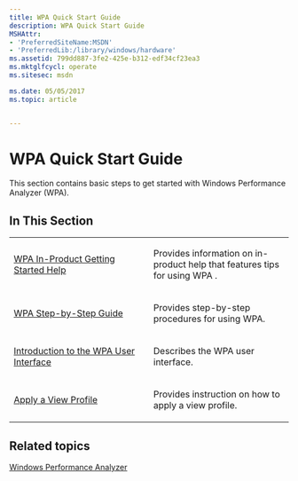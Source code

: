 ```yaml
---
title: WPA Quick Start Guide
description: WPA Quick Start Guide
MSHAttr:
- 'PreferredSiteName:MSDN'
- 'PreferredLib:/library/windows/hardware'
ms.assetid: 799dd887-3fe2-425e-b312-edf34cf23ea3
ms.mktglfcycl: operate
ms.sitesec: msdn

ms.date: 05/05/2017
ms.topic: article


---
```


# WPA Quick Start Guide


This section contains basic steps to get started with Windows Performance Analyzer (WPA).

## In This Section


<table>
<colgroup>
<col width="50%" />
<col width="50%" />
</colgroup>
<tbody>
<tr class="odd">
<td><p><a href="wpa-in-product-getting-started-help.md" data-raw-source="[WPA In-Product Getting Started Help](wpa-in-product-getting-started-help.md)">WPA In-Product Getting Started Help</a></p></td>
<td><p>Provides information on in-product help that features tips for using WPA .</p></td>
</tr>
<tr class="even">
<td><p><a href="wpa-step-by-step-guide.md" data-raw-source="[WPA Step-by-Step Guide](wpa-step-by-step-guide.md)">WPA Step-by-Step Guide</a></p></td>
<td><p>Provides step-by-step procedures for using WPA.</p></td>
</tr>
<tr class="odd">
<td><p><a href="introduction-to-the-wpa-user-interface.md" data-raw-source="[Introduction to the WPA User Interface](introduction-to-the-wpa-user-interface.md)">Introduction to the WPA User Interface</a></p></td>
<td><p>Describes the WPA user interface.</p></td>
</tr>
<tr class="even">
<td><p><a href="apply-a-view-profile.md" data-raw-source="[Apply a View Profile](apply-a-view-profile.md)">Apply a View Profile</a></p></td>
<td><p>Provides instruction on how to apply a view profile.</p></td>
</tr>
</tbody>
</table>

 

## Related topics


[Windows Performance Analyzer](windows-performance-analyzer.md)

 

 







